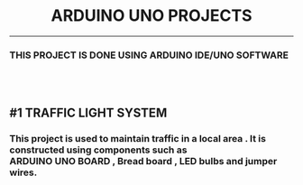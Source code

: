  <h1 style="text-align: center;">ARDUINO UNO PROJECTS</h1>
    <hr>
    <h3>THIS PROJECT IS DONE USING ARDUINO IDE/UNO SOFTWARE</h3>
    <br><br>
    <h2>#1  TRAFFIC LIGHT SYSTEM</h2>
    <h3>This project is used to maintain traffic in a local area . It is constructed using components such as <br>
        ARDUINO UNO BOARD , Bread board , LED bulbs and jumper wires. 
    </h3>
    
